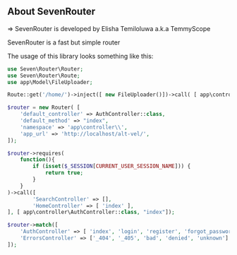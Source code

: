 ## About SevenRouter

=> SevenRouter is developed by Elisha Temiloluwa a.k.a TemmyScope	

SevenRouter is a fast but simple router

The usage of this library looks something like this:

```php
use Seven\Router\Router;
use Seven\Router\Route;
use app\Model\FileUploader;

Route::get('/home/')->inject([ new FileUploader()])->call( [ app\controller\HomeController::class, "index"]);

$router = new Router( [
	'default_controller' => AuthController::class,
	'default_method' => "index",
	'namespace' => 'app\controller\\',
	'app_url' => 'http://localhost/alt-vel/',
]);

$router->requires( 
	function(){
		if (isset($_SESSION[CURRENT_USER_SESSION_NAME])) {
			return true;
		}
	}
)->call([
		'SearchController' => [],
		'HomeController' => [ 'index' ],
], [ app\controller\AuthController::class, "index"]);

$router->match([
	'AuthController' => [ 'index', 'login', 'register', 'forgot_password', 'activate', 'about', 'logout'],
	'ErrorsController' => ['_404', '_405', 'bad', 'denied', 'unknown']
]);
```